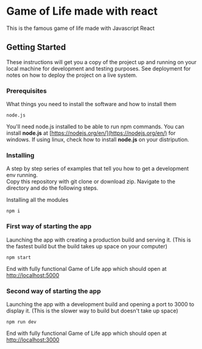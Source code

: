 # Game of Life made with react

This is the famous game of life made with Javascript React</br>


## Getting Started

These instructions will get you a copy of the project up and running on your local machine for development and testing purposes. See deployment for notes on how to deploy the project on a live system.</br>

### Prerequisites

What things you need to install the software and how to install them

```
node.js
```
You'll need node.js installed to be able to run npm commands. You can install **node.js** at [https://nodejs.org/en/](https://nodejs.org/en/) for windows. If using linux, check how to install **node.js** on your distripution.

### Installing

A step by step series of examples that tell you how to get a development env running.</br>
Copy this repository with git clone or download zip. Navigate to the directory and do the following steps.</br>

Installing all the modules

```
npm i
```
### First way of starting the app

Launching the app with creating a production build and serving it. (This is the fastest build but the build takes up space on your computer)

```
npm start
```

End with fully functional Game of Life app which should open at [http://localhost:5000](http://localhost:5000)
</br>

### Second way of starting the app
Launching the app with a development build and opening a port to 3000 to display it. (This is the slower way to build but doesn't take up space)

```
npm run dev
```

End with fully functional Game of Life app which should open at [http://localhost:3000](http://localhost:3000)


